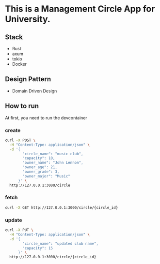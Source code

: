 # This is a Management Circle App for University.

## Stack

- Rust
- axum
- tokio
- Docker

## Design Pattern

- Domain Driven Design

## How to run

At first, you need to run the devcontainer
### create 
```bash
curl -X POST \
  -H "Content-Type: application/json" \
  -d '{
        "circle_name": "music club",
        "capacity": 10,
        "owner_name": "John Lennon",
        "owner_age": 21,
        "owner_grade": 3,
        "owner_major": "Music"
      }' \
  http://127.0.0.1:3000/circle
```

### fetch
```bash
curl -X GET http://127.0.0.1:3000/circle/{circle_id}
``` 

### update
```bash
curl -X PUT \
  -H "Content-Type: application/json" \
  -d '{
        "circle_name": "updated club name",
        "capacity": 15
      }' \
  http://127.0.0.1:3000/circle/{circle_id}
```

